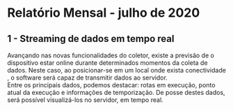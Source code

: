 # Relatório Mensal - julho de 2020

## 1 - Streaming de dados em tempo real

Avançando nas novas funcionalidades do coletor, existe a previsão de o dispositivo estar online durante determinados momentos da coleta de dados. Neste caso, 
ao posicionar-se em um local onde exista conectividade , o software será capaz de transmitir dados ao servidor.\
Entre os principais dados, podemos destacar: rotas em execução, ponto atual da execução e informações de temporização. De posse destes dados,
será possível visualizá-los no servidor, em tempo real.
